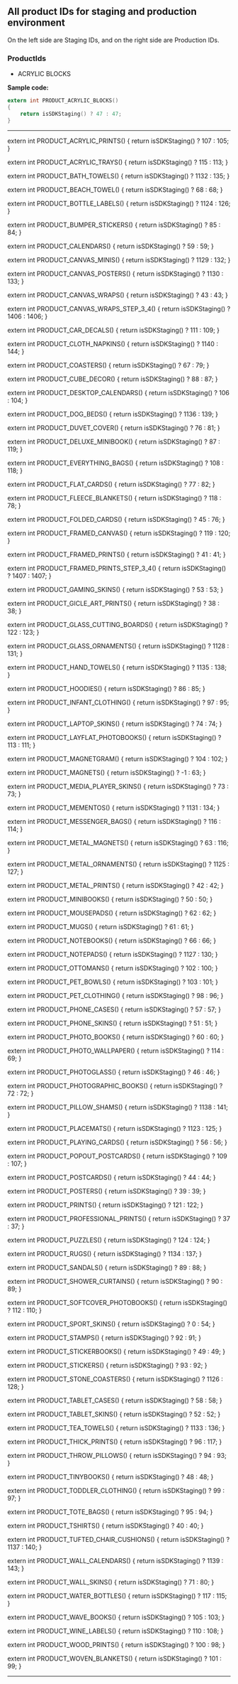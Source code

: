 ## All product IDs for staging and production environment

On the left side are Staging IDs, and on the right side are Production IDs.

### ProductIds

- ACRYLIC BLOCKS

**Sample code:**
```Objective-C
extern int PRODUCT_ACRYLIC_BLOCKS()
{
    return isSDKStaging() ? 47 : 47;
}
```

---

extern int PRODUCT_ACRYLIC_PRINTS()
{
    return isSDKStaging() ? 107 : 105;
}

extern int PRODUCT_ACRYLIC_TRAYS()
{
    return isSDKStaging() ? 115 : 113;
}

extern int PRODUCT_BATH_TOWELS()
{
    return isSDKStaging() ? 1132 : 135;
}

extern int PRODUCT_BEACH_TOWEL()
{
    return isSDKStaging() ? 68 : 68;
}

extern int PRODUCT_BOTTLE_LABELS()
{
    return  isSDKStaging() ? 1124 : 126;
}

extern int PRODUCT_BUMPER_STICKERS()
{
    return isSDKStaging() ? 85 : 84;
}

extern int PRODUCT_CALENDARS()
{
    return isSDKStaging() ? 59 : 59;
}

extern int PRODUCT_CANVAS_MINIS()
{
    return isSDKStaging() ? 1129 : 132;
}

extern int PRODUCT_CANVAS_POSTERS()
{
    return isSDKStaging() ? 1130 : 133;
}

extern int PRODUCT_CANVAS_WRAPS()
{
    return isSDKStaging() ? 43 : 43;
}

extern int PRODUCT_CANVAS_WRAPS_STEP_3_4()
{
    return isSDKStaging() ? 1406 : 1406;
}

extern int PRODUCT_CAR_DECALS()
{
    return isSDKStaging() ? 111 : 109;
}

extern int PRODUCT_CLOTH_NAPKINS()
{
    return isSDKStaging() ? 1140 : 144;
}

extern int PRODUCT_COASTERS()
{
    return isSDKStaging() ? 67 : 79;
}

extern int PRODUCT_CUBE_DECOR()
{
    return isSDKStaging() ? 88 : 87;
}

extern int PRODUCT_DESKTOP_CALENDARS()
{
    return isSDKStaging() ? 106 : 104;
}

extern int PRODUCT_DOG_BEDS()
{
    return isSDKStaging() ? 1136 : 139;
}

extern int PRODUCT_DUVET_COVER()
{
    return isSDKStaging() ? 76 : 81;
}

extern int PRODUCT_DELUXE_MINIBOOK()
{
    return isSDKStaging() ? 87 : 119;
}

extern int PRODUCT_EVERYTHING_BAGS()
{
    return isSDKStaging() ? 108 : 118;
}

extern int PRODUCT_FLAT_CARDS()
{
    return isSDKStaging() ? 77 : 82;
}

extern int PRODUCT_FLEECE_BLANKETS()
{
    return isSDKStaging() ? 118 : 78;
}

extern int PRODUCT_FOLDED_CARDS()
{
    return isSDKStaging() ? 45 : 76;
}

extern int PRODUCT_FRAMED_CANVAS()
{
    return isSDKStaging() ? 119 : 120;
}

extern int PRODUCT_FRAMED_PRINTS()
{
    return isSDKStaging() ? 41 : 41;
}

extern int PRODUCT_FRAMED_PRINTS_STEP_3_4()
{
    return isSDKStaging() ? 1407 : 1407;
}

extern int PRODUCT_GAMING_SKINS()
{
    return isSDKStaging() ? 53 : 53;
}

extern int PRODUCT_GICLE_ART_PRINTS()
{
    return isSDKStaging() ? 38 : 38;
}

extern int PRODUCT_GLASS_CUTTING_BOARDS()
{
    return isSDKStaging() ? 122 : 123;
}

extern int PRODUCT_GLASS_ORNAMENTS()
{
    return isSDKStaging() ? 1128 : 131;
}

extern int PRODUCT_HAND_TOWELS()
{
    return isSDKStaging() ? 1135 : 138;
}

extern int PRODUCT_HOODIES()
{
    return isSDKStaging() ? 86 : 85;
}

extern int PRODUCT_INFANT_CLOTHING()
{
    return isSDKStaging() ? 97 : 95;
}

extern int PRODUCT_LAPTOP_SKINS()
{
    return isSDKStaging() ? 74 : 74;
}

extern int PRODUCT_LAYFLAT_PHOTOBOOKS()
{
    return isSDKStaging() ? 113 : 111;
}

extern int PRODUCT_MAGNETGRAM()
{
    return isSDKStaging() ? 104 : 102;
}

extern int PRODUCT_MAGNETS()
{
    return isSDKStaging() ? -1 : 63;
}

extern int PRODUCT_MEDIA_PLAYER_SKINS()
{
    return isSDKStaging() ? 73 : 73;
}

extern int PRODUCT_MEMENTOS()
{
    return isSDKStaging() ? 1131 : 134;
}

extern int PRODUCT_MESSENGER_BAGS()
{
    return isSDKStaging() ? 116 : 114;
}

extern int PRODUCT_METAL_MAGNETS()
{
    return isSDKStaging() ? 63 : 116;
}

extern int PRODUCT_METAL_ORNAMENTS()
{
    return isSDKStaging() ? 1125 : 127;
}

extern int PRODUCT_METAL_PRINTS()
{
    return isSDKStaging() ? 42 : 42;
}

extern int PRODUCT_MINIBOOKS()
{
    return isSDKStaging() ? 50 : 50;
}

extern int PRODUCT_MOUSEPADS()
{
    return isSDKStaging() ? 62 : 62;
}

extern int PRODUCT_MUGS()
{
    return isSDKStaging() ? 61 : 61;
}

extern int PRODUCT_NOTEBOOKS()
{
    return isSDKStaging() ? 66 : 66;
}

extern int PRODUCT_NOTEPADS()
{
    return isSDKStaging() ? 1127 : 130;
}

extern int PRODUCT_OTTOMANS()
{
    return isSDKStaging() ? 102 : 100;
}

extern int PRODUCT_PET_BOWLS()
{
    return isSDKStaging() ? 103 : 101;
}

extern int PRODUCT_PET_CLOTHING()
{
    return isSDKStaging() ? 98 : 96;
}

extern int PRODUCT_PHONE_CASES()
{
    return isSDKStaging() ? 57 : 57;
}

extern int PRODUCT_PHONE_SKINS()
{
    return isSDKStaging() ? 51 : 51;
}

extern int PRODUCT_PHOTO_BOOKS()
{
    return isSDKStaging() ? 60 : 60;
}

extern int PRODUCT_PHOTO_WALLPAPER()
{
    return isSDKStaging() ? 114 : 69;
}

extern int PRODUCT_PHOTOGLASS()
{
    return isSDKStaging() ? 46 : 46;
}

extern int PRODUCT_PHOTOGRAPHIC_BOOKS()
{
    return isSDKStaging() ? 72 : 72;
}

extern int PRODUCT_PILLOW_SHAMS()
{
    return isSDKStaging() ? 1138 : 141;
}

extern int PRODUCT_PLACEMATS()
{
    return isSDKStaging() ? 1123 : 125;
}

extern int PRODUCT_PLAYING_CARDS()
{
    return isSDKStaging() ? 56 : 56;
}

extern int PRODUCT_POPOUT_POSTCARDS()
{
    return isSDKStaging() ? 109 : 107;
}

extern int PRODUCT_POSTCARDS()
{
    return isSDKStaging() ? 44 : 44;
}

extern int PRODUCT_POSTERS()
{
    return isSDKStaging() ? 39 : 39;
}

extern int PRODUCT_PRINTS()
{
    return isSDKStaging() ? 121 : 122;
}

extern int PRODUCT_PROFESSIONAL_PRINTS()
{
    return isSDKStaging() ? 37 : 37;
}

extern int PRODUCT_PUZZLES()
{
    return isSDKStaging() ? 124 : 124;
}

extern int PRODUCT_RUGS()
{
    return isSDKStaging() ? 1134 : 137;
}

extern int PRODUCT_SANDALS()
{
    return isSDKStaging() ? 89 : 88;
}

extern int PRODUCT_SHOWER_CURTAINS()
{
    return isSDKStaging() ? 90 : 89;
}

extern int PRODUCT_SOFTCOVER_PHOTOBOOKS()
{
    return isSDKStaging() ? 112 : 110;
}

extern int PRODUCT_SPORT_SKINS()
{
    return isSDKStaging() ? 0 : 54;
}

extern int PRODUCT_STAMPS()
{
    return isSDKStaging() ? 92 : 91;
}

extern int PRODUCT_STICKERBOOKS()
{
    return isSDKStaging() ? 49 : 49;
}

extern int PRODUCT_STICKERS()
{
    return isSDKStaging() ? 93 : 92;
}

extern int PRODUCT_STONE_COASTERS()
{
    return isSDKStaging() ? 1126 : 128;
}

extern int PRODUCT_TABLET_CASES()
{
    return isSDKStaging() ? 58 : 58;
}

extern int PRODUCT_TABLET_SKINS()
{
    return isSDKStaging() ? 52 : 52;
}

extern int PRODUCT_TEA_TOWELS()
{
    return isSDKStaging() ? 1133 : 136;
}

extern int PRODUCT_THICK_PRINTS()
{
    return isSDKStaging() ? 96 : 117;
}

extern int PRODUCT_THROW_PILLOWS()
{
    return isSDKStaging() ? 94 : 93;
}

extern int PRODUCT_TINYBOOKS()
{
    return isSDKStaging() ? 48 : 48;
}

extern int PRODUCT_TODDLER_CLOTHING()
{
    return isSDKStaging() ? 99 : 97;
}

extern int PRODUCT_TOTE_BAGS()
{
    return isSDKStaging() ? 95 : 94;
}

extern int PRODUCT_TSHIRTS()
{
    return isSDKStaging() ? 40 : 40;
}

extern int PRODUCT_TUFTED_CHAIR_CUSHIONS()
{
    return isSDKStaging() ? 1137 : 140;
}

extern int PRODUCT_WALL_CALENDARS()
{
    return isSDKStaging() ? 1139 : 143;
}

extern int PRODUCT_WALL_SKINS()
{
    return isSDKStaging() ? 71 : 80;
}

extern int PRODUCT_WATER_BOTTLES()
{
    return isSDKStaging() ? 117 : 115;
}

extern int PRODUCT_WAVE_BOOKS()
{
    return isSDKStaging() ? 105 : 103;
}

extern int PRODUCT_WINE_LABELS()
{
    return isSDKStaging() ? 110 : 108;
}

extern int PRODUCT_WOOD_PRINTS()
{
    return isSDKStaging() ? 100 : 98;
}

extern int PRODUCT_WOVEN_BLANKETS()
{
    return isSDKStaging() ? 101 : 99;
}


---
